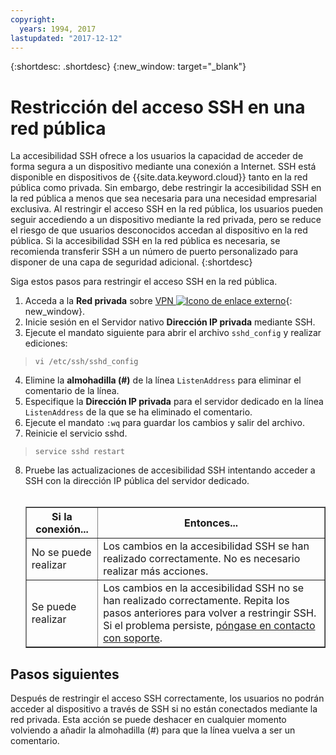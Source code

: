 ```yaml
---
copyright:
  years: 1994, 2017
lastupdated: "2017-12-12"
---
```


{:shortdesc: .shortdesc}
{:new_window: target="_blank"}

# Restricción del acceso SSH en una red pública

La accesibilidad SSH ofrece a los usuarios la capacidad de acceder de forma segura a un dispositivo mediante una conexión a Internet. SSH está disponible en dispositivos de {{site.data.keyword.cloud}} tanto en la red pública como privada. Sin embargo, debe restringir la accesibilidad SSH en la red pública a menos que sea necesaria para una necesidad empresarial exclusiva. Al restringir el acceso SSH en la red pública, los usuarios pueden seguir accediendo a un dispositivo mediante la red privada, pero se reduce el riesgo de que usuarios desconocidos accedan al dispositivo en la red pública. Si la accesibilidad SSH en la red pública es necesaria, se recomienda transferir SSH a un número de puerto personalizado para disponer de una capa de seguridad adicional. {:shortdesc}

Siga estos pasos para restringir el acceso SSH en la red pública. 
1. Acceda a la **Red privada** sobre [VPN ![Icono de enlace externo](../../icons/launch-glyph.svg "Icono de enlace externo")](http://www.softlayer.com/vpn-access){: new_window}.
2. Inicie sesión en el Servidor nativo **Dirección IP privada** mediante SSH.
3. Ejecute el mandato siguiente para abrir el archivo `sshd_config` y realizar ediciones:
  > `vi /etc/ssh/sshd_config`
4. Elimine la **almohadilla (#)** de la línea `ListenAddress` para eliminar el comentario de la línea.
5. Especifique la **Dirección IP privada** para el servidor dedicado en la línea `ListenAddress` de la que se ha eliminado el comentario.
6. Ejecute el mandato `:wq` para guardar los cambios y salir del archivo.
7. Reinicie el servicio sshd.
  > `service sshd restart`
8. Pruebe las actualizaciones de accesibilidad SSH intentando acceder a SSH con la dirección IP pública del servidor dedicado. <br><br><table border="1"><tr><th>Si la conexión...</th><th>Entonces...</th></tr><tr><td>No se puede realizar</td><td>Los cambios en la accesibilidad SSH se han realizado correctamente. No es necesario realizar más acciones. </td></tr><tr><td>Se puede realizar</td><td>Los cambios en la accesibilidad SSH no se han realizado correctamente. Repita los pasos anteriores para volver a restringir SSH. Si el problema persiste, [póngase en contacto con soporte](https://control.softlayer.com/).</td></tr></table>

## Pasos siguientes

Después de restringir el acceso SSH correctamente, los usuarios no podrán acceder al dispositivo a través de SSH si no están conectados mediante la red privada. Esta acción se puede deshacer en cualquier momento volviendo a añadir la almohadilla (#) para que la línea vuelva a ser un comentario.
